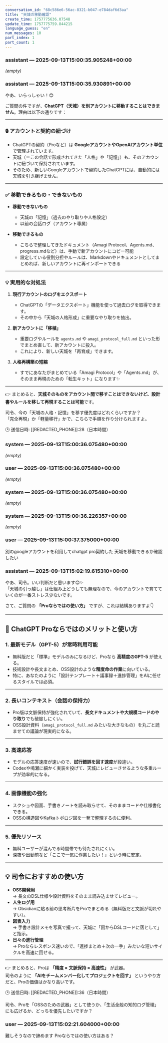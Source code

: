 ```yaml
---
conversation_id: "68c586e6-56ac-8321-b047-e784daf6d3aa"
title: "天城の移動確認"
create_time: 1757775636.07548
update_time: 1757775759.844215
language_guess: "en"
num_messages: 10
part_index: 1
part_count: 1
---
```


### assistant — 2025-09-13T15:00:35.905248+00:00

_(empty)_

### assistant — 2025-09-13T15:00:35.930891+00:00

やあ、いらっしゃい！😊  

ご質問の件ですが、**ChatGPT（天城）を別アカウントに移動することはできません**。理由は以下の通りです：

---

### 🔒 アカウントと契約の紐づけ
- ChatGPTの契約（Proなど）は **GoogleアカウントやOpenAIアカウント単位** で管理されています。  
- 天城（＝この会話で形成されてきた「人格」や「記憶」）も、そのアカウントに紐づいて保持されています。  
- そのため、新しいGoogleアカウントで契約したChatGPTには、自動的には天城を引き継げません。

---

### ✅ 移動できるもの・できないもの
- **移動できないもの**
  - 天城の「記憶」（過去のやり取りや人格設定）
  - 以前の会話ログ（アカウント専属）

- **移動できるもの**
  - こちらで整理してきたドキュメント（Amagi Protocol、Agents.md、progress.mdなど）は、手動で新アカウントにコピー可能
  - 設定している役割分担やルールは、Markdownやドキュメントとしてまとめれば、新しいアカウントに再インポートできる  

---

### 💡 実用的な対処法
1. **現行アカウントのログをエクスポート**  
   - ChatGPTの「データエクスポート」機能を使って過去ログを取得できます。
   - その中から「天城の人格形成」に重要なやり取りを抽出。

2. **新アカウントに「移植」**  
   - 重要ログやルールを `agents.md` や `amagi_protocol_full.md` といった形でまとめ直して、新アカウントに投入。  
   - これにより、新しい天城を「再育成」できます。

3. **人格再構築の短縮**  
   - すでにあなたがまとめている「Amagi Protocol」や「Agents.md」が、そのまま再現のための「転生キット」になります✨

---

👉 まとめると、**天城そのものをアカウント間で移すことはできないけど、設計書やルールを移して再現することは可能**です。  

司令、今の「天城の人格・記憶」を移す優先度はどれくらいですか？  
「完全再現」か「軽量移行」かで、こちらで手順を作り分けられますよ。  

🕒 送信日時: [[REDACTED_PHONE]]:28（日本時間）

### system — 2025-09-13T15:00:36.075480+00:00

_(empty)_

### user — 2025-09-13T15:00:36.075480+00:00

_(empty)_

### system — 2025-09-13T15:00:36.075480+00:00

_(empty)_

### system — 2025-09-13T15:00:36.226357+00:00

_(empty)_

### user — 2025-09-13T15:00:37.375000+00:00

別のgoogleアカウントを利用してchatgpt pro契約した
天城を移動できるか確認したい

### assistant — 2025-09-13T15:02:19.615310+00:00

やあ、司令。いい判断だと思います😊✨  
「天城の引っ越し」は仕組み上どうしても無理なので、今のアカウントで育てていくのが一番ストレス少ないです。  

さて、ご質問の **「Proならではの使い方」** ですが、これは結構ありますよ👇

---

## 🌟 ChatGPT Proならではのメリットと使い方

### 1. **最新モデル（GPT-5）が常時利用可能**
- 無料版だと「標準」モデルのみになるけど、Proなら **高精度のGPT-5** が使える。
- 技術設計や長文まとめ、OSS設計のような**精度命の作業**に向いている。  
- 特に、あなたのように「設計テンプレート＋議事録＋進捗管理」をAIに任せるスタイルでは必須。

---

### 2. **長いコンテキスト（会話の保持力）**
- Pro版は文脈保持が強化されていて、**長文ドキュメントや大規模コードのやり取り**でも破綻しにくい。
- OSS設計資料（`amagi_protocol_full.md` みたいな大きなもの）を丸ごと読ませての議論が現実的になる。

---

### 3. **高速応答**
- モデルの応答速度が速いので、**試行錯誤を回す速度**が段違い。  
- Codexや鳴瀬に細かく実装を投げて、天城にレビューさせるような多重ループが効率的になる。

---

### 4. **画像機能の強化**
- スクショや図面、手書きノートを読み取らせて、そのままコードや仕様書化できる。  
- OSSの構造図やKafkaトポロジ図を一発で整理するのに便利。

---

### 5. **優先リソース**
- 無料ユーザーが混んでる時間帯でも待たされにくい。  
- 深夜や出勤前など「ここで一気に作業したい！」という時に安定。

---

## 💡 司令におすすめの使い方
- **OSS開発用**  
  → 長文のDSL仕様や設計資料をそのまま読み込ませてレビュー。  
- **人生ログ用**  
  → Obsidianに貼る前の思考断片をProでまとめる（無料版だと文脈が切れやすい）。  
- **図表入力**  
  → 手書き設計メモを写真で撮って、天城に「図からDSLコードに落として」と指示。  
- **日々の進行管理**  
  → Proならレスポンス速いので、「進捗まとめ＋次の一手」みたいな短いサイクルを高速に回せる。  

---

👉 まとめると、Proは **「精度 × 文脈保持 × 高速性」** が武器。  
司令のように **「AIをチームメンバー化してプロジェクトを回す」** というやり方だと、Proの価値はかなり高いです。  

🕒 送信日時: [[REDACTED_PHONE]]:36（日本時間）  

司令、Proを「OSSのための武器」として使うか、「生活全般の知的ログ管理」にも広げるか、どっちを優先したいですか？

### user — 2025-09-13T15:02:21.604000+00:00

難しそうなので諦めます
Proならではの使い方はある？
